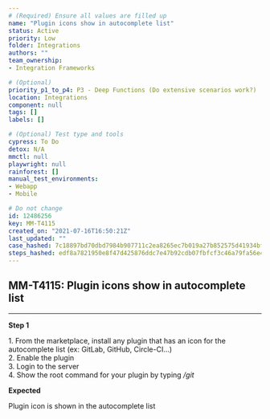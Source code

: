 ```yaml
---
# (Required) Ensure all values are filled up
name: "Plugin icons show in autocomplete list"
status: Active
priority: Low
folder: Integrations
authors: ""
team_ownership: 
- Integration Frameworks

# (Optional)
priority_p1_to_p4: P3 - Deep Functions (Do extensive scenarios work?)
location: Integrations
component: null
tags: []
labels: []

# (Optional) Test type and tools
cypress: To Do
detox: N/A
mmctl: null
playwright: null
rainforest: []
manual_test_environments: 
- Webapp
- Mobile

# Do not change
id: 12486256
key: MM-T4115
created_on: "2021-07-16T16:50:21Z"
last_updated: ""
case_hashed: 7c18897bd70dbd7984b907711c2ea8265ec7b019a27b852575d41934bf229fcbe2d6f0380f2541fc891ef6edf83e8066
steps_hashed: edf8a7821950e8f47d425876ddc7e47b92cdb07fbfcf3c46a79fa56e408d19d705ab2bb69c0df630bd2d4d0837115b89
---
```


<!-- (Auto-generated) Based on frontmatter's "key" and "name" -->

## MM-T4115: Plugin icons show in autocomplete list

---

**Step 1**

1\. From the marketplace, install any plugin that has an icon for the autocomplete list (ex: GitLab, GitHub, Circle-CI...)\
2\. Enable the plugin\
3\. Login to the server\
4\. Show the root command for your plugin by typing _/git_

**Expected**

Plugin icon is shown in the autocomplete list

